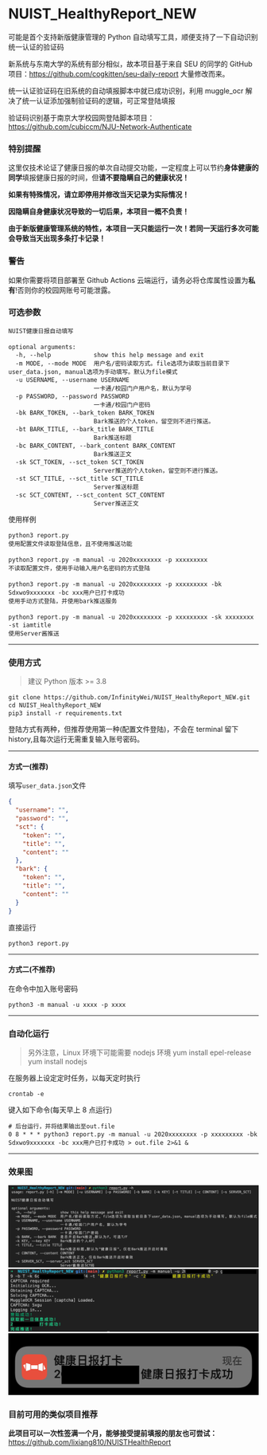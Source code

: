 # NUIST_HealthyReport_NEW

可能是首个支持新版健康管理的 Python 自动填写工具，顺便支持了一下自动识别统一认证的验证码

新系统与东南大学的系统有部分相似，故本项目基于来自 SEU 的同学的 GitHub 项目：https://github.com/cogkitten/seu-daily-report 大量修改而来。

统一认证验证码在旧系统的自动填报脚本中就已成功识别，利用 muggle_ocr 解决了统一认证添加强制验证码的逻辑，可正常登陆填报

验证码识别基于南京大学校园网登陆脚本项目：https://github.com/cubiccm/NJU-Network-Authenticate

### 特别提醒

这里仅技术论证了健康日报的单次自动提交功能，一定程度上可以节约**身体健康的同学**填报健康日报的时间，但**请不要隐瞒自己的健康状况！**

**如果有特殊情况，请立即停用并修改当天记录为实际情况！**

**因隐瞒自身健康状况导致的一切后果，本项目一概不负责！**

**由于新版健康管理系统的特性，本项目一天只能运行一次！若同一天运行多次可能会导致当天出现多条打卡记录！**

### **警告**

如果你需要将项目部署至 Github Actions 云端运行，请务必将仓库属性设置为**私有**!否则你的校园网账号可能泄露。

### 可选参数

```
NUIST健康日报自动填写

optional arguments:
  -h, --help            show this help message and exit
  -m MODE, --mode MODE  用户名/密码读取方式。file选项为读取当前目录下user_data.json, manual选项为手动填写。默认为file模式
  -u USERNAME, --username USERNAME
                        一卡通/校园门户用户名，默认为学号
  -p PASSWORD, --password PASSWORD
                        一卡通/校园门户密码
  -bk BARK_TOKEN, --bark_token BARK_TOKEN
                        Bark推送的个人token，留空则不进行推送。
  -bt BARK_TITLE, --bark_title BARK_TITLE
                        Bark推送标题
  -bc BARK_CONTENT, --bark_content BARK_CONTENT
                        Bark推送正文
  -sk SCT_TOKEN, --sct_token SCT_TOKEN
                        Server推送的个人token，留空则不进行推送。
  -st SCT_TITLE, --sct_title SCT_TITLE
                        Server推送标题
  -sc SCT_CONTENT, --sct_content SCT_CONTENT
                        Server推送正文
```

使用样例

```
python3 report.py
使用配置文件读取登陆信息，且不使用推送功能

python3 report.py -m manual -u 2020xxxxxxxx -p xxxxxxxxx
不读取配置文件，使用手动输入用户名密码的方式登陆

python3 report.py -m manual -u 2020xxxxxxxx -p xxxxxxxxx -bk Sdxwo9xxxxxxx -bc xxx用户已打卡成功
使用手动方式登陆，并使用bark推送服务

python3 report.py -m manual -u 2020xxxxxxxx -p xxxxxxxxx -sk xxxxxxxx -st iamtitle
使用Server酱推送
```

---

### 使用方式

> 建议 Python 版本 >= 3.8

```
git clone https://github.com/InfinityWei/NUIST_HealthyReport_NEW.git
cd NUIST_HealthyReport_NEW
pip3 install -r requirements.txt
```

登陆方式有两种，但推荐使用第一种(配置文件登陆)，不会在 terminal 留下 history,且每次运行无需重复输入账号密码。

---

#### 方式一(推荐)

填写`user_data.json`文件

```json
{
  "username": "",
  "password": "",
  "sct": {
    "token": "",
    "title": "",
    "content": ""
  },
  "bark": {
    "token": "",
    "title": "",
    "content": ""
  }
}
```

直接运行

```
python3 report.py
```

---

#### 方式二(不推荐)

在命令中加入账号密码

```
python3 -m manual -u xxxx -p xxxx
```

---

### 自动化运行

> 另外注意，Linux 环境下可能需要 nodejs 环境
> yum install epel-release
> yum install nodejs

在服务器上设定定时任务，以每天定时执行

```
crontab -e
```

键入如下命令(每天早上 8 点运行)

```
# 后台运行，并将结果输出至out.file
0 8 * * * python3 report.py -m manual -u 2020xxxxxxxx -p xxxxxxxxx -bk Sdxwo9xxxxxxx -bc xxx用户已打卡成功 > out.file 2>&1 &
```

---

### 效果图

![](pic/help.png)
![](pic/command.png)
![](pic/bark.png)

### 目前可用的类似项目推荐

**此项目可以一次性签满一个月，能够接受提前填报的朋友也可尝试：** https://github.com/lixiang810/NUISTHealthReport
